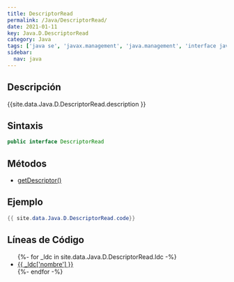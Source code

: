 ```yaml
---
title: DescriptorRead
permalink: /Java/DescriptorRead/
date: 2021-01-11
key: Java.D.DescriptorRead
category: Java
tags: ['java se', 'javax.management', 'java.management', 'interface java', 'Java 1.6']
sidebar: 
  nav: java
---
```


## Descripción
{{site.data.Java.D.DescriptorRead.description }}

## Sintaxis
~~~java
public interface DescriptorRead
~~~

## Métodos
* [getDescriptor()](/Java/DescriptorRead/getDescriptor)

## Ejemplo
~~~java
{{ site.data.Java.D.DescriptorRead.code}}
~~~

## Líneas de Código
<ul>
{%- for _ldc in site.data.Java.D.DescriptorRead.ldc -%}
   <li>
       <a href="{{_ldc['url'] }}">{{ _ldc['nombre'] }}</a>
   </li>
{%- endfor -%}
</ul>
